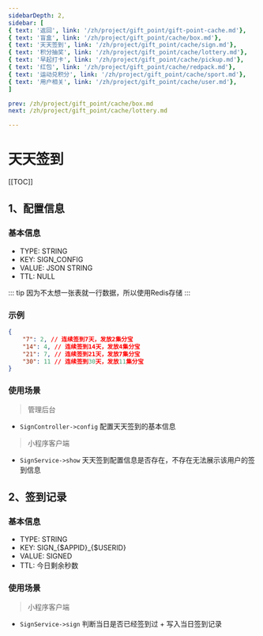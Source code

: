 ```yaml
---
sidebarDepth: 2,
sidebar: [
{ text: '返回', link: '/zh/project/gift_point/gift-point-cache.md'},
{ text: '盲盒', link: '/zh/project/gift_point/cache/box.md'},
{ text: '天天签到', link: '/zh/project/gift_point/cache/sign.md'},
{ text: '积分抽奖', link: '/zh/project/gift_point/cache/lottery.md'},
{ text: '早起打卡', link: '/zh/project/gift_point/cache/pickup.md'},
{ text: '红包', link: '/zh/project/gift_point/cache/redpack.md'},
{ text: '运动兑积分', link: '/zh/project/gift_point/cache/sport.md'},
{ text: '用户相关', link: '/zh/project/gift_point/cache/user.md'},
]

prev: /zh/project/gift_point/cache/box.md
next: /zh/project/gift_point/cache/lottery.md

---
```


# 天天签到

[[TOC]]

## 1、配置信息

### 基本信息

- TYPE: STRING
- KEY: SIGN_CONFIG
- VALUE: JSON STRING
- TTL: NULL

::: tip
因为不太想一张表就一行数据，所以使用Redis存储
:::


### 示例

```json
{
	"7": 2, // 连续签到7天，发放2集分宝
	"14": 4, // 连续签到14天，发放4集分宝
	"21": 7, // 连续签到21天，发放7集分宝
	"30": 11 // 连续签到30天，发放11集分宝
}
```

### 使用场景

> 管理后台

- `SignController->config` 配置天天签到的基本信息

> 小程序客户端

- `SignService->show` 天天签到配置信息是否存在，不存在无法展示该用户的签到信息

## 2、签到记录

### 基本信息

- TYPE: STRING
- KEY: SIGN_{$APPID}_{$USERID}
- VALUE: SIGNED
- TTL: 今日剩余秒数

### 使用场景

> 小程序客户端

- `SignService->sign` 判断当日是否已经签到过 + 写入当日签到记录